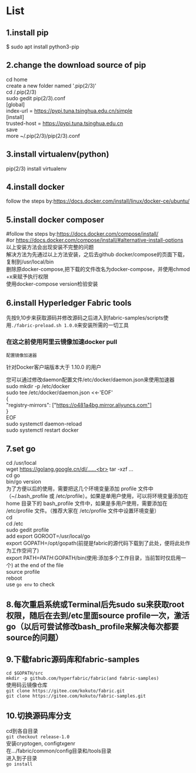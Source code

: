 # List
## 1.install pip
  $ sudo apt install python3-pip
## 2.change the download source of pip
  cd home<br>
  create a new folder named '.pip(2/3)'<br>
  cd /.pip(2/3)<br>
  sudo gedit pip(2/3).conf<br>
  [global]<br>
  index-url = https://pypi.tuna.tsinghua.edu.cn/simple<br>
  [install]<br>
  trusted-host = https://pypi.tuna.tsinghua.edu.cn<br>
  save<br>
  more ~/.pip(2/3)/pip(2/3).conf<br>
## 3.install virtualenv(python)
  pip(2/3) install virtualenv
## 4.install docker
  follow the steps by:https://docs.docker.com/install/linux/docker-ce/ubuntu/
## 5.install docker composer
  #follow the steps by:https://docs.docker.com/compose/install/<br>
  #or https://docs.docker.com/compose/install/#alternative-install-options<br>
  以上安装方法会出现安装不完整的问题<br>
  解决方法为先通过以上方法安装，之后去github docker/compose的页面下载，复制到/usr/local/bin<br>
  删除原docker-compose,把下载的文件改名为docker-compose，并使用chmod +x来赋予执行权限<br>
  使用docker-compose version检验安装<br>
## 6.install Hyperledger Fabric tools
  先按9,10步来获取源码并修改源码之后进入到fabric-samples/scripts使用`./fabric-preload.sh 1.0.0`来安装所需的一切工具
  ### 在这之前使用阿里云镜像加速docker pull
    配置镜像加速器
  针对Docker客户端版本大于 1.10.0 的用户<br>

  您可以通过修改daemon配置文件/etc/docker/daemon.json来使用加速器<br>
  sudo mkdir -p /etc/docker<br>
  sudo tee /etc/docker/daemon.json <<-'EOF'<br>
  {<br>
    "registry-mirrors": ["https://o481a4bg.mirror.aliyuncs.com"]<br>
  }<br>
EOF<br>
sudo systemctl daemon-reload<br>
sudo systemctl restart docker<br>
## 7.set go
  cd /usr/local<br>
  wget https://golang.google.cn/dl/......<br>
  tar -xzf ...<br>
  cd go<br>
  bin/go version<br>
  为了方便以后的使用，需要把这几个环境变量添加 profile 文件中（~/.bash_profile 或 /etc/profile）。如果是单用户使用，可以将环境变量添加在 home 目录下的 bash_profile 文件中，如果是多用户使用，需要添加在 /etc/profile 文件。（推荐大家在 /etc/profile 文件中设置环境变量）<br>
  cd<br>
  cd /etc<br>
  sudo gedit profile<br>
  add export GOROOT=/usr/local/go<br>
    export GOPATH=/opt/gopath(前提是fabric的源代码下载到了此处，便将此处作为工作空间了)<br>
    export PATH=$PATH:$GOPATH/bin(使用:添加多个工作目录，当前暂时仅启用一个) at the end of the file<br>
  source profile<br>
  reboot<br>
  use `go env` to check
## 8.每次重启系统或Terminal后先sudo su来获取root权限，随后在去到/etc里面source profile一次，激活go（以后可尝试修改bash_profile来解决每次都要source的问题）  
## 9.下载fabric源码库和fabric-samples
  `cd $GOPATH/src`<br>
  `mkdir -p github.com/hyperfabric/fabric(and fabric-samples)`<br>
  使用码云镜像仓库<br>
  `git clone https://gitee.com/kokuto/fabric.git`<br>
  `git clone https://gitee.com/kokuto/fabric-samples.git`<br>
## 10.切换源码库分支
  cd到各自目录<br>
  `git checkout release-1.0`<br>
  安装cryptogen, configtxgenr<br>
  在.../fabric/common/config目录和/tools目录<br>
  进入到子目录<br>
  `go install`<br>
